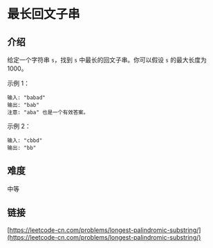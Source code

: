 # 最长回文子串

## 介绍
给定一个字符串 `s`，找到 `s` 中最长的回文子串。你可以假设 `s` 的最大长度为 1000。

示例 1：
```
输入: "babad"
输出: "bab"
注意: "aba" 也是一个有效答案。
```


示例 2：
```
输入: "cbbd"
输出: "bb"
```

## 难度
中等

## 链接
[https://leetcode-cn.com/problems/longest-palindromic-substring/](https://leetcode-cn.com/problems/longest-palindromic-substring/)